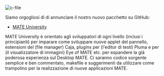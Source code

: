 <!--
.. link:
.. description: Development
.. tags: News
.. date: 2013-03-12 18:58:22
.. title: MATE University
.. slug: 2013-03-12-mate-university
.. author: Stefano Karapetsas
-->

![c-file](/assets/img/blog/c-file.png)

Siamo orgogliosi di di annunciare il nostro nuovo pacchetto su GitHub:

  * [MATE University](https://github.com/mate-desktop/mate-university)

MATE University è orientato agli sviluppatori di ogni livello (inclusi i principianti)
per imparare come sviluppare nuove applet del pannello, estensioni del (file manager) Caja,
plugins per (l'editor di testi) Pluma e per (il visualizzatore di immagini) Eye of MATE etc. per espandere
la già poderosa esperienza sul Desktop MATE. Ci saranno codice sorgente semplice e ben commentato, makefile e suggerimenti da utilizzare come trampolino per la realizzazione di nuove applicazioni MATE.

